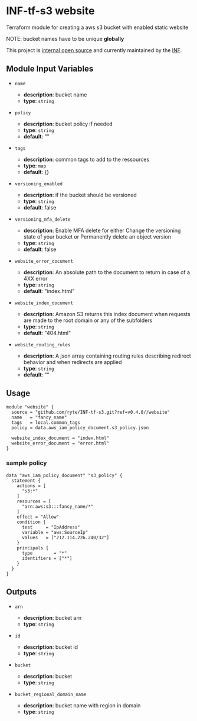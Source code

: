 # INF-tf-s3 website

Terraform module for creating a aws s3 bucket with enabled static website

NOTE: bucket names have to be unique __globally__

This project is [internal open source](https://en.wikipedia.org/wiki/Inner_source)
and currently maintained by the [INF](https://github.com/orgs/ryte/teams/inf).

## Module Input Variables

- `name`
    - __description__: bucket name
    - __type__: `string`

- `policy`
    - __description__: bucket policy if needed
    - __type__: `string`
    - __default__: ""

- `tags`
    - __description__: common tags to add to the ressources
    - __type__: `map`
    - __default__: {}

- `versioning_enabled`
    - __description__: if the bucket should be versioned
    - __type__: `string`
    - __default__: false

- `versioning_mfa_delete`
    - __description__: Enable MFA delete for either Change the versioning state of your bucket or Permanently delete an object version
    - __type__: `string`
    - __default__: false

- `website_error_document`
    - __description__: An absolute path to the document to return in case of a 4XX error
    - __type__: `string`
    - __default__: "index.html"

- `website_index_document`
    - __description__: Amazon S3 returns this index document when requests are made to the root domain or any of the subfolders
    - __type__: `string`
    - __default__: "404.html"

- `website_routing_rules`
    - __description__: A json array containing routing rules describing redirect behavior and when redirects are applied
    - __type__: `string`
    - __default__: ""


## Usage

```hcl
module "website" {
  source = "github.com/ryte/INF-tf-s3.git?ref=v0.4.0//website"
  name   = "fancy_name"
  tags   = local.common_tags
  policy = data.aws_iam_policy_document.s3_policy.json

  website_index_document = "index.html"
  website_error_document = "error.html"
}
```


### sample policy

```hcl
data "aws_iam_policy_document" "s3_policy" {
  statement {
    actions = [
      "s3:*"
    ]
    resources = [
      "arn:aws:s3:::fancy_name/*"
    ]
    effect = "Allow"
    condition {
      test     = "IpAddress"
      variable = "aws:SourceIp"
      values   = ["212.114.226.240/32"]
    }
    principals {
      type        = "*"
      identifiers = ["*"]
    }
  }
}
```


## Outputs

- `arn`
    - __description__: bucket arn
    - __type__: `string`

- `id`
    - __description__: bucket id
    - __type__: `string`

- `bucket`
    - __description__: bucket
    - __type__: `string`

- `bucket_regional_domain_name`
    - __description__: bucket name with region in domain
    - __type__: `string`
